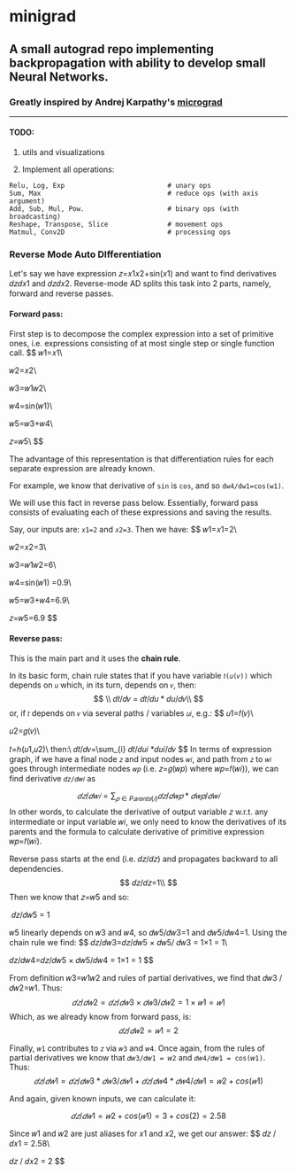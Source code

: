# minigrad
## A small autograd repo implementing backpropagation with ability to develop small Neural Networks.

### Greatly inspired by Andrej Karpathy's  [micrograd](https://github.com/karpathy/micrograd)

----------

#### TODO:

1) utils and visualizations

2) Implement all operations:
```
Relu, Log, Exp                          # unary ops
Sum, Max                                # reduce ops (with axis argument)
Add, Sub, Mul, Pow.                     # binary ops (with broadcasting)
Reshape, Transpose, Slice               # movement ops
Matmul, Conv2D                          # processing ops
```




### Reverse Mode Auto DIfferentiation

Let's say we have expression 𝑧=𝑥1𝑥2+sin(𝑥1) and want to find derivatives 𝑑𝑧𝑑𝑥1 and 𝑑𝑧𝑑𝑥2. Reverse-mode AD splits this task into 2 parts, namely, forward and reverse passes.

#### Forward pass:

First step is to decompose the complex expression into a set of primitive ones, i.e. expressions consisting of at most single step or single function call.
$$
𝑤1=𝑥1\\

𝑤2=𝑥2\\

𝑤3=𝑤1𝑤2\\

𝑤4=sin(𝑤1)\\

𝑤5=𝑤3+𝑤4\\

𝑧=𝑤5\\
$$


The advantage of this representation is that differentiation rules for each separate expression are already known.

For example, we know that derivative of `sin` is `cos`, and so `dw4/dw1=cos⁡(w1)`.

We will use this fact in reverse pass below. Essentially, forward pass consists of evaluating each of these expressions and saving the results. 

Say, our inputs are: `𝑥1=2`  and `𝑥2=3`. Then we have:
$$
𝑤1=𝑥1=2\\

𝑤2=𝑥2=3\\

𝑤3=𝑤1𝑤2=6\\

𝑤4=sin(𝑤1) =0.9\\

𝑤5=𝑤3+𝑤4=6.9\\

𝑧=𝑤5=6.9
$$




#### Reverse pass:

This is the main part and it uses the **chain rule**.

In its basic form, chain rule states that if you have variable `𝑡(𝑢(𝑣))` which depends on `𝑢` which, in its turn, depends on `𝑣`, then:
$$
\\
𝑑𝑡/𝑑𝑣 = 𝑑𝑡/𝑑𝑢 * 𝑑𝑢/𝑑𝑣\\
$$
or, if `𝑡` depends on `𝑣` via several paths / variables `𝑢𝑖`, e.g.:
$$
𝑢1=𝑓(𝑣)\\

𝑢2=𝑔(𝑣)\\

𝑡=ℎ(𝑢1,𝑢2)\\
then:\\
𝑑𝑡/𝑑𝑣=\sum_{i} 𝑑𝑡/𝑑𝑢𝑖 *𝑑𝑢𝑖/𝑑𝑣
$$
In terms of expression graph, if we have a final node `𝑧` and input nodes `𝑤𝑖`, and path from `𝑧` to `𝑤𝑖` goes through intermediate nodes `𝑤𝑝` (i.e. 𝑧=𝑔(𝑤𝑝) where 𝑤𝑝=𝑓(𝑤𝑖)), we can find derivative `𝑑𝑧/𝑑𝑤𝑖` as


$$
𝑑𝑧/𝑑𝑤𝑖=\sum_{𝑝∈P𝑎𝑟𝑒𝑛𝑡𝑠(𝑖)}𝑑𝑧/𝑑𝑤𝑝 * 𝑑𝑤𝑝/𝑑𝑤𝑖
$$
In other words, to calculate the derivative of output variable 𝑧 w.r.t. any intermediate or input variable 𝑤𝑖, we only need to know the derivatives of its parents and the formula to calculate derivative of primitive expression 𝑤𝑝=𝑓(𝑤𝑖).



Reverse pass starts at the end (i.e. 𝑑𝑧/𝑑𝑧) and propagates backward to all dependencies. 
$$
𝑑𝑧/𝑑𝑧=1\\
$$
Then we know that 𝑧=𝑤5 and so:

​                                                                                                         𝑑𝑧/𝑑𝑤5 = 1

𝑤5 linearly depends on 𝑤3 and 𝑤4, so 𝑑𝑤5/𝑑𝑤3=1 and 𝑑𝑤5/𝑑𝑤4=1. Using the chain rule we find:
$$
𝑑𝑧/𝑑𝑤3=𝑑𝑧/𝑑𝑤5 × 𝑑𝑤5/ 𝑑𝑤3 = 1×1 = 1\\
 
𝑑𝑧/𝑑𝑤4=𝑑𝑧/𝑑𝑤5 × 𝑑𝑤5/𝑑𝑤4 = 1×1 = 1
$$


From definition 𝑤3=𝑤1𝑤2 and rules of partial derivatives, we find that 𝑑𝑤3 / 𝑑𝑤2=𝑤1. Thus:
$$
𝑑𝑧/𝑑𝑤2 = 𝑑𝑧/𝑑𝑤3 × 𝑑𝑤3/𝑑𝑤2 = 1 × 𝑤1 = 𝑤1
$$
Which, as we already know from forward pass, is:
$$
𝑑𝑧/𝑑𝑤2 = 𝑤1 = 2
$$


Finally, `𝑤1` contributes to `𝑧` via `𝑤3` and `𝑤4`. Once again, from the rules of partial derivatives we know that `𝑑𝑤3/𝑑𝑤1 = 𝑤2` and `𝑑𝑤4/𝑑𝑤1 = cos(𝑤1)`. Thus:
$$
𝑑𝑧/𝑑𝑤1 = 𝑑𝑧/𝑑𝑤3 * 𝑑𝑤3/𝑑𝑤1 + 𝑑𝑧/𝑑𝑤4 * 𝑑𝑤4/𝑑𝑤1 = 𝑤2 + cos(𝑤1)
$$


And again, given known inputs, we can calculate it:


$$
𝑑𝑧/𝑑𝑤1 = 𝑤2 + cos(𝑤1) = 3 + cos(2) = 2.58
$$


Since 𝑤1 and 𝑤2 are just aliases for 𝑥1 and 𝑥2, we get our answer:
$$
𝑑𝑧 / 𝑑𝑥1 = 2.58\\

 
𝑑𝑧 / 𝑑𝑥2 = 2
$$
